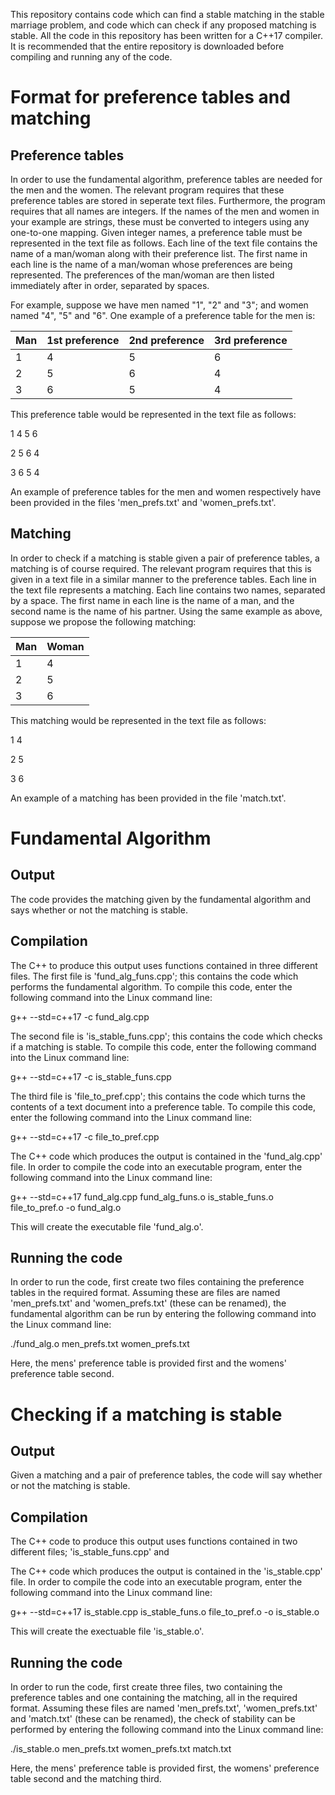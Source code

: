 This repository contains code which can find a stable matching in the stable marriage problem, and code which can check if any proposed matching is stable. All the code in this repository has been written for a C++17 compiler. It is recommended that the entire repository is downloaded before compiling and running any of the code.

# Format for preference tables and matching
## Preference tables

In order to use the fundamental algorithm, preference tables are needed for the men and the women. The relevant program requires that these preference tables are stored in seperate text files. Furthermore, the program requires that all names are integers. If the names of the men and women in your example are strings, these must be converted to integers using any one-to-one mapping. Given integer names, a preference table must be represented in the text file as follows. Each line of the text file contains the name of a man/woman along with their preference list. The first name in each line is the name of a man/woman whose preferences are being represented. The preferences of the man/woman are then listed immediately after in order, separated by spaces.

For example, suppose we have men named "1", "2" and "3"; and women named "4", "5" and "6". One example of a preference table for the men is:

| Man | 1st preference | 2nd preference | 3rd preference |
| ----| ---| --- | ---|
| 1 | 4 | 5|6|
| 2 | 5 |6|4|
| 3 | 6 |5|4|

This preference table would be represented in the text file as follows:

1 4 5 6 

2 5 6 4

3 6 5 4

An example of preference tables for the men and women respectively have been provided in the files 'men_prefs.txt' and 'women_prefs.txt'.

## Matching

In order to check if a matching is stable given a pair of preference tables, a matching is of course required. The relevant program requires that this is given in a text file in a similar manner to the preference tables. Each line in the text file represents a matching. Each line contains two names, separated by a space. The first name in each line is the name of a man, and the second name is the name of his partner. Using the same example as above, suppose we propose the following matching:

|Man|Woman|
|---|---|
|1|4|
|2|5|
|3|6|

This matching would be represented in the text file as follows:

1 4

2 5

3 6

An example of a matching has been provided in the file 'match.txt'.

# Fundamental Algorithm
## Output
The code provides the matching given by the fundamental algorithm and says whether or not the matching is stable.
## Compilation
The C++ to produce this output uses functions contained in three different files. The first file is 'fund_alg_funs.cpp'; this contains the code which performs the fundamental algorithm. To compile this code, enter the following command into the Linux command line:

g++ --std=c++17 -c fund_alg.cpp

The second file is 'is_stable_funs.cpp'; this contains the code which checks if a matching is stable. To compile this code, enter the following command into the Linux command line:

g++ --std=c++17 -c is_stable_funs.cpp

The third file is 'file_to_pref.cpp'; this contains the code which turns the contents of a text document into a preference table. To compile this code, enter the following command into the Linux command line:

g++ --std=c++17 -c file_to_pref.cpp

The C++ code which produces the output is contained in the 'fund_alg.cpp' file. In order to compile the code into an executable program, enter the following command into the Linux command line:

g++ --std=c++17 fund_alg.cpp fund_alg_funs.o is_stable_funs.o file_to_pref.o -o fund_alg.o

This will create the executable file 'fund_alg.o'.

## Running the code
In order to run the code, first create two files containing the preference tables in the required format. Assuming these are files are named 'men_prefs.txt' and 'women_prefs.txt' (these can be renamed), the fundamental algorithm can be run by entering the following command into the Linux command line:

./fund_alg.o men_prefs.txt women_prefs.txt

Here, the mens' preference table is provided first and the womens' preference table second.

# Checking if a matching is stable
## Output
Given a matching and a pair of preference tables, the code will say whether or not the matching is stable.

## Compilation
The C++ code to produce this output uses functions contained in two different files; 'is_stable_funs.cpp' and 

The C++ code which produces the output is contained in the 'is_stable.cpp' file. In order to compile the code into an executable program, enter the following command into the Linux command line:

g++ --std=c++17 is_stable.cpp is_stable_funs.o file_to_pref.o -o is_stable.o

This will create the exectuable file 'is_stable.o'.

## Running the code

In order to run the code, first create three files, two containing the preference tables and one containing the matching, all in the required format. Assuming these files are named 'men_prefs.txt', 'women_prefs.txt' and 'match.txt' (these can be renamed), the check of stability can be performed by entering the following command into the Linux command line:

./is_stable.o men_prefs.txt women_prefs.txt match.txt

Here, the mens' preference table is provided first, the womens' preference table second and the matching third.
